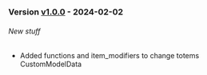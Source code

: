 ### Version [v1.0.0](https://github.com/RealMuffinTime/muffintime-data-pack/releases/tag/v1.0.0) - 2024-02-02
###### New stuff
- Added functions and item_modifiers to change totems CustomModelData